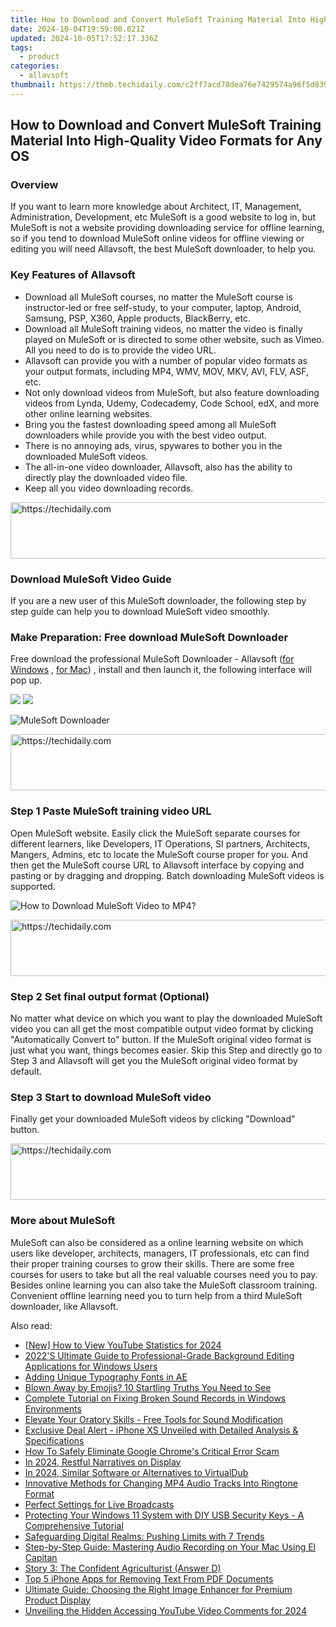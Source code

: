 ```yaml
---
title: How to Download and Convert MuleSoft Training Material Into High-Quality Video Formats for Any OS
date: 2024-10-04T19:59:00.021Z
updated: 2024-10-05T17:52:17.336Z
tags:
  - product
categories:
  - allavsoft
thumbnail: https://thmb.techidaily.com/c2ff7acd78dea76e7429574a96f5d83925797a8b18bf953373ef1ee065acd190.jpg
---
```


## How to Download and Convert MuleSoft Training Material Into High-Quality Video Formats for Any OS

### Overview

If you want to learn more knowledge about Architect, IT, Management, Administration, Development, etc MuleSoft is a good website to log in, but MuleSoft is not a website providing downloading service for offline learning, so if you tend to download MuleSoft online videos for offline viewing or editing you will need Allavsoft, the best MuleSoft downloader, to help you.

### Key Features of Allavsoft

* Download all MuleSoft courses, no matter the MuleSoft course is instructor-led or free self-study, to your computer, laptop, Android, Samsung, PSP, X360, Apple products, BlackBerry, etc.
* Download all MuleSoft training videos, no matter the video is finally played on MuleSoft or is directed to some other website, such as Vimeo. All you need to do is to provide the video URL.
* Allavsoft can provide you with a number of popular video formats as your output formats, including MP4, WMV, MOV, MKV, AVI, FLV, ASF, etc.
* Not only download videos from MuleSoft, but also feature downloading videos from Lynda, Udemy, Codecademy, Code School, edX, and more other online learning websites.
* Bring you the fastest downloading speed among all MuleSoft downloaders while provide you with the best video output.
* There is no annoying ads, virus, spywares to bother you in the downloaded MuleSoft videos.
* The all-in-one video downloader, Allavsoft, also has the ability to directly play the downloaded video file.
* Keep all you video downloading records.

<!-- affiliate ads begin -->
<a href="https://appsumo.8odi.net/c/5597632/2123737/7443" target="_top" id="2123737">
  <img src="//a.impactradius-go.com/display-ad/7443-2123737" border="0" alt="https://techidaily.com" width="728" height="90"/>
</a>
<img height="0" width="0" src="https://appsumo.8odi.net/i/5597632/2123737/7443" style="position:absolute;visibility:hidden;" border="0" />
<!-- affiliate ads end -->

### Download MuleSoft Video Guide

If you are a new user of this MuleSoft downloader, the following step by step guide can help you to download MuleSoft video smoothly.

### Make Preparation: Free download MuleSoft Downloader

Free download the professional MuleSoft Downloader - Allavsoft ([for Windows](https://tools.techidaily.com/allavsoft/products/) , [for Mac](https://tools.techidaily.com/allavsoft/products/)) , install and then launch it, the following interface will pop up.

[![](https://www.allavsoft.com/how-to/../images/how-to/free-download-win.jpg)](https://tools.techidaily.com/allavsoft/products/) [![](https://www.allavsoft.com/how-to/../images/how-to/free-download-mac.jpg)](https://tools.techidaily.com/allavsoft/products/)

![MuleSoft Downloader](https://www.allavsoft.com/how-to/../images/allavsoft/screen-shot-600.jpg)

<!-- affiliate ads begin -->
<a href="https://appsumo.8odi.net/c/5597632/2118311/7443" target="_top" id="2118311">
  <img src="//a.impactradius-go.com/display-ad/7443-2118311" border="0" alt="https://techidaily.com" width="728" height="90"/>
</a>
<img height="0" width="0" src="https://appsumo.8odi.net/i/5597632/2118311/7443" style="position:absolute;visibility:hidden;" border="0" />
<!-- affiliate ads end -->

### Step 1 Paste MuleSoft training video URL

Open MuleSoft website. Easily click the MuleSoft separate courses for different learners, like Developers, IT Operations, SI partners, Architects, Mangers, Admins, etc to locate the MuleSoft course proper for you. And then get the MuleSoft course URL to Allavsoft interface by copying and pasting or by dragging and dropping. Batch downloading MuleSoft videos is supported.

![How to Download MuleSoft Video to MP4?](https://www.allavsoft.com/how-to/../images/how-to/download-rtmp-video/download-rtmp-video.jpg)

<!-- affiliate ads begin -->
<a href="https://appsumo.8odi.net/c/5597632/2144281/7443" target="_top" id="2144281">
  <img src="//a.impactradius-go.com/display-ad/7443-2144281" border="0" alt="https://techidaily.com" width="728" height="90"/>
</a>
<img height="0" width="0" src="https://appsumo.8odi.net/i/5597632/2144281/7443" style="position:absolute;visibility:hidden;" border="0" />
<!-- affiliate ads end -->

### Step 2 Set final output format (Optional)

No matter what device on which you want to play the downloaded MuleSoft video you can all get the most compatible output video format by clicking "Automatically Convert to" button. If the MuleSoft original video format is just what you want, things becomes easier. Skip this Step and directly go to Step 3 and Allavsoft will get you the MuleSoft original video format by default.

### Step 3 Start to download MuleSoft video

Finally get your downloaded MuleSoft videos by clicking "Download" button.

<!-- affiliate ads begin -->
<a href="https://appsumo.8odi.net/c/5597632/2111994/7443" target="_top" id="2111994">
  <img src="//a.impactradius-go.com/display-ad/7443-2111994" border="0" alt="https://techidaily.com" width="728" height="90"/>
</a>
<img height="0" width="0" src="https://appsumo.8odi.net/i/5597632/2111994/7443" style="position:absolute;visibility:hidden;" border="0" />
<!-- affiliate ads end -->

### More about MuleSoft

MuleSoft can also be considered as a online learning website on which users like developer, architects, managers, IT professionals, etc can find their proper training courses to grow their skills. There are some free courses for users to take but all the real valuable courses need you to pay. Besides online learning you can also take the MuleSoft classroom training. Convenient offline learning need you to turn help from a third MuleSoft downloader, like Allavsoft.

<ins class="adsbygoogle"
     style="display:block"
     data-ad-format="autorelaxed"
     data-ad-client="ca-pub-7571918770474297"
     data-ad-slot="1223367746"></ins>

<ins class="adsbygoogle"
     style="display:block"
     data-ad-client="ca-pub-7571918770474297"
     data-ad-slot="8358498916"
     data-ad-format="auto"
     data-full-width-responsive="true"></ins>

<span class="atpl-alsoreadstyle">Also read:</span>
<div><ul>
<li><a href="https://youtube-sure.techidaily.com/ow-to-view-youtube-statistics-for-2024/"><u>[New] How to View YouTube Statistics for 2024</u></a></li>
<li><a href="https://discover-deluxe.techidaily.com/2022s-ultimate-guide-to-professional-grade-background-editing-applications-for-windows-users/"><u>2022'S Ultimate Guide to Professional-Grade Background Editing Applications for Windows Users</u></a></li>
<li><a href="https://extra-lessons.techidaily.com/adding-unique-typography-fonts-in-ae/"><u>Adding Unique Typography Fonts in AE</u></a></li>
<li><a href="https://tech-recovery.techidaily.com/blown-away-by-emojis-10-startling-truths-you-need-to-see/"><u>Blown Away by Emojis? 10 Startling Truths You Need to See</u></a></li>
<li><a href="https://discover-deluxe.techidaily.com/complete-tutorial-on-fixing-broken-sound-records-in-windows-environments/"><u>Complete Tutorial on Fixing Broken Sound Records in Windows Environments</u></a></li>
<li><a href="https://extra-resources.techidaily.com/elevate-your-oratory-skills-free-tools-for-sound-modification/"><u>Elevate Your Oratory Skills - Free Tools for Sound Modification</u></a></li>
<li><a href="https://discover-deluxe.techidaily.com/exclusive-deal-alert-iphone-xs-unveiled-with-detailed-analysis-and-specifications/"><u>Exclusive Deal Alert - iPhone XS Unveiled with Detailed Analysis & Specifications</u></a></li>
<li><a href="https://common-error.techidaily.com/how-to-safely-eliminate-google-chromes-critical-error-scam/"><u>How To Safely Eliminate Google Chrome's Critical Error Scam</u></a></li>
<li><a href="https://fox-info.techidaily.com/in-2024-restful-narratives-on-display/"><u>In 2024, Restful Narratives on Display</u></a></li>
<li><a href="https://smart-video-creator.techidaily.com/in-2024-similar-software-or-alternatives-to-virtualdub/"><u>In 2024, Similar Software or Alternatives to VirtualDub</u></a></li>
<li><a href="https://discover-deluxe.techidaily.com/innovative-methods-for-changing-mp4-audio-tracks-into-ringtone-format/"><u>Innovative Methods for Changing MP4 Audio Tracks Into Ringtone Format</u></a></li>
<li><a href="https://extra-lessons.techidaily.com/perfect-settings-for-live-broadcasts/"><u>Perfect Settings for Live Broadcasts</u></a></li>
<li><a href="https://discover-deluxe.techidaily.com/protecting-your-windows-11-system-with-diy-usb-security-keys-a-comprehensive-tutorial/"><u>Protecting Your Windows 11 System with DIY USB Security Keys - A Comprehensive Tutorial</u></a></li>
<li><a href="https://tech-savvy.techidaily.com/safeguarding-digital-realms-pushing-limits-with-7-trends/"><u>Safeguarding Digital Realms: Pushing Limits with 7 Trends</u></a></li>
<li><a href="https://discover-deluxe.techidaily.com/step-by-step-guide-mastering-audio-recording-on-your-mac-using-el-capitan/"><u>Step-by-Step Guide: Mastering Audio Recording on Your Mac Using El Capitan</u></a></li>
<li><a href="https://discover-deluxe.techidaily.com/story-3-the-confident-agriculturist-answer-d/"><u>Story 3: The Confident Agriculturist (Answer D)</u></a></li>
<li><a href="https://discover-deluxe.techidaily.com/top-5-iphone-apps-for-removing-text-from-pdf-documents/"><u>Top 5 iPhone Apps for Removing Text From PDF Documents</u></a></li>
<li><a href="https://discover-deluxe.techidaily.com/ultimate-guide-choosing-the-right-image-enhancer-for-premium-product-display/"><u>Ultimate Guide: Choosing the Right Image Enhancer for Premium Product Display</u></a></li>
<li><a href="https://fox-helps.techidaily.com/unveiling-the-hidden-accessing-youtube-video-comments-for-2024/"><u>Unveiling the Hidden Accessing YouTube Video Comments for 2024</u></a></li>
</ul></div>

